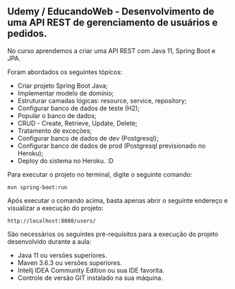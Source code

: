 <h2>Udemy / EducandoWeb - Desenvolvimento de uma API REST de gerenciamento de usuários e pedidos.</h2>

No curso aprendemos a criar uma API REST com Java 11, Spring Boot e JPA.

Foram abordados os seguintes tópicos:

* Criar projeto Spring Boot Java;
* Implementar modelo de domínio;
* Estruturar camadas lógicas: resource, service, repository;
* Configurar banco de dados de teste (H2);
* Popular o banco de dados;
* CRUD - Create, Retrieve, Update, Delete;
* Tratamento de exceções;
* Configurar banco de dados de dev (Postgresql);
* Configurar banco de dados de prod (Postgresql previsionado no Heroku);
* Deploy do sistema no Heroku. :D

Para executar o projeto no terminal, digite o seguinte comando:

```shell script
mvn spring-boot:run 
```


Após executar o comando acima, basta apenas abrir o seguinte endereço e visualizar a execução do projeto:

```
http://localhost:8080/users/
```

São necessários os seguintes pré-requisitos para a execução do projeto desenvolvido durante a aula:

* Java 11 ou versões superiores.
* Maven 3.6.3 ou versões superiores.
* Intellj IDEA Community Edition ou sua IDE favorita.
* Controle de versão GIT instalado na sua máquina.


